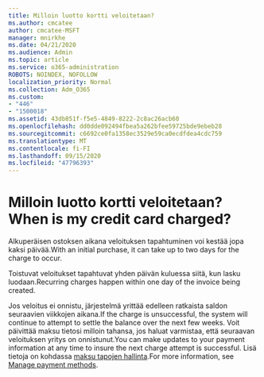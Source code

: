 ```yaml
---
title: Milloin luotto kortti veloitetaan?
ms.author: cmcatee
author: cmcatee-MSFT
manager: mnirkhe
ms.date: 04/21/2020
ms.audience: Admin
ms.topic: article
ms.service: o365-administration
ROBOTS: NOINDEX, NOFOLLOW
localization_priority: Normal
ms.collection: Adm_O365
ms.custom:
- "446"
- "1500018"
ms.assetid: 43db851f-f5e5-4849-8222-2c8ac26acb60
ms.openlocfilehash: dd0dde092494fbea5a262bfee59725bde9ebeb28
ms.sourcegitcommit: c6692ce0fa1358ec3529e59ca0ecdfdea4cdc759
ms.translationtype: MT
ms.contentlocale: fi-FI
ms.lasthandoff: 09/15/2020
ms.locfileid: "47796393"
---
```

# <a name="when-is-my-credit-card-charged"></a><span data-ttu-id="e4625-102">Milloin luotto kortti veloitetaan?</span><span class="sxs-lookup"><span data-stu-id="e4625-102">When is my credit card charged?</span></span>

<span data-ttu-id="e4625-103">Alkuperäisen ostoksen aikana veloituksen tapahtuminen voi kestää jopa kaksi päivää.</span><span class="sxs-lookup"><span data-stu-id="e4625-103">With an initial purchase, it can take up to two days for the charge to occur.</span></span>
  
<span data-ttu-id="e4625-104">Toistuvat veloitukset tapahtuvat yhden päivän kuluessa siitä, kun lasku luodaan.</span><span class="sxs-lookup"><span data-stu-id="e4625-104">Recurring charges happen within one day of the invoice being created.</span></span>
  
<span data-ttu-id="e4625-105">Jos veloitus ei onnistu, järjestelmä yrittää edelleen ratkaista saldon seuraavien viikkojen aikana.</span><span class="sxs-lookup"><span data-stu-id="e4625-105">If the charge is unsuccessful, the system will continue to attempt to settle the balance over the next few weeks.</span></span> <span data-ttu-id="e4625-106">Voit päivittää maksu tietosi milloin tahansa, jos haluat varmistaa, että seuraavan veloituksen yritys on onnistunut.</span><span class="sxs-lookup"><span data-stu-id="e4625-106">You can make updates to your payment information at any time to insure the next charge attempt is successful.</span></span> <span data-ttu-id="e4625-107">Lisä tietoja on kohdassa [maksu tapojen hallinta](https://docs.microsoft.com/microsoft-365/commerce/billing-and-payments/manage-payment-methods).</span><span class="sxs-lookup"><span data-stu-id="e4625-107">For more information, see [Manage payment methods](https://docs.microsoft.com/microsoft-365/commerce/billing-and-payments/manage-payment-methods).</span></span>